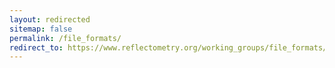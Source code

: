 ```yaml
---
layout: redirected
sitemap: false
permalink: /file_formats/
redirect_to: https://www.reflectometry.org/working_groups/file_formats/
---
```

